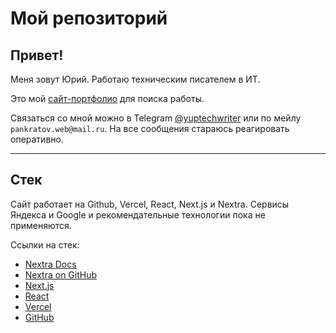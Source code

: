 # Мой репозиторий

## Привет!  

Меня зовут Юрий. Работаю техническим писателем в ИТ.

Это мой [сайт-портфолио](https://www.myrepo.ru) для поиска работы.

Связаться со мной можно в Telegram [@yuptechwriter](https://t.me/yuptechwriter) или по мейлу `pankratov.web@mail.ru`. На все сообщения стараюсь реагировать оперативно.

---

## Стек

Сайт работает на Github, Vercel, React, Next.js и Nextra.
Сервисы Яндекса и Google и рекомендательные технологии пока не применяются.

Ссылки на стек:
- [Nextra Docs](https://nextra.site/docs)
- [Nextra on GitHub](https://github.com/shuding/nextra/tree/main/examples/docs)
- [Next.js](https://nextjs.org/)
- [React](https://react.dev/)
- [Vercel](https://vercel.com/)
- [GitHub](https://github.com/)

